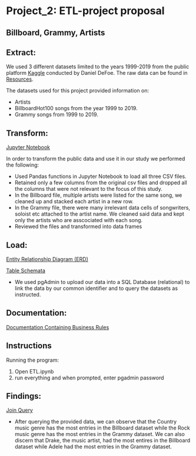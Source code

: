 # Project_2: ETL-project proposal

## Billboard, Grammy, Artists
## Extract: 

We used 3 different datasets limited to the years 1999-2019 from the public platform [Kaggle](https://www.kaggle.com/danield2255/data-on-songs-from-billboard-19992019/version/1) conducted by Daniel DeFoe. The raw data can be found in [Resources](https://github.com/FrankJiang1208/project_2/tree/main/Resources).

The datasets used for this project provided information on:
* Artists
* BillboardHot100 songs from the year 1999 to 2019.
* Grammy songs from 1999 to 2019.

## Transform:


[Jupyter Notebook](https://github.com/FrankJiang1208/project_2/blob/main/ETL.ipynb)

In order to transform the public data and use it in our study we performed the following:
* Used Pandas functions in Jupyter Notebook to load all three CSV files.
* Retained only a few columns from the original csv files and dropped all the columns that were not relevant to the focus of this study.
* In the Billboard file, multiple artists were listed for the same song, we cleaned up and stacked each artist in a new row. 
* In the Grammy file, there were many irrelevant data cells of songwriters, soloist etc attached to the artist name. We cleaned said data and kept only the artists who are asscociated with each song. 
* Reviewed the files and transformed into data frames

## Load:


[Entity Relationship Diagram (ERD)](https://github.com/FrankJiang1208/project_2/blob/main/ERDiagram.PNG)

[Table Schemata](https://github.com/FrankJiang1208/project_2/blob/main/artists_db_table_schemata.sql)

* We used pgAdmin to upload our data into a SQL Database (relational) to link the data by our common identifier and to query the datasets as instructed.

## Documentation:
[Documentation Containing Business Rules](https://github.com/FrankJiang1208/project_2/blob/main/Documentation.xlsx)

## Instructions
Running the program:

1. Open ETL.ipynb
2. run everything and when prompted, enter pgadmin password


## Findings: 

[Join Query](https://github.com/FrankJiang1208/project_2/blob/main/joinqueries.sql)

* After querying the provided data, we can observe that the Country music genre has the most entries in the Billboard dataset while the Rock music genre has the most entries in the Grammy dataset. We can also discern that Drake, the music artist, had the most entires in the Billboard dataset while Adele had the most entries in the Grammy dataset.




    
    




